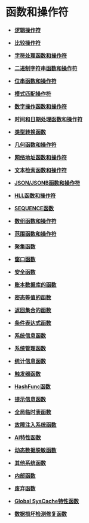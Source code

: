 # 函数和操作符<a name="ZH-CN_TOPIC_0289900013"></a>

-   **[逻辑操作符](逻辑操作符.md)**  

-   **[比较操作符](比较操作符.md)**  

-   **[字符处理函数和操作符](字符处理函数和操作符.md)**  

-   **[二进制字符串函数和操作符](二进制字符串函数和操作符.md)**  

-   **[位串函数和操作符](位串函数和操作符.md)**  

-   **[模式匹配操作符](模式匹配操作符.md)**  

-   **[数字操作函数和操作符](数字操作函数和操作符.md)**  

-   **[时间和日期处理函数和操作符](时间和日期处理函数和操作符.md)**  

-   **[类型转换函数](类型转换函数.md)**  

-   **[几何函数和操作符](几何函数和操作符.md)**  

-   **[网络地址函数和操作符](网络地址函数和操作符.md)**  

-   **[文本检索函数和操作符](文本检索函数和操作符.md)**  

-   **[JSON/JSONB函数和操作符](JSON-JSONB函数和操作符.md)**  

-   **[HLL函数和操作符](HLL函数和操作符.md)**  

-   **[SEQUENCE函数](SEQUENCE函数.md)**  

-   **[数组函数和操作符](数组函数和操作符.md)**  

-   **[范围函数和操作符](范围函数和操作符.md)**  

-   **[聚集函数](聚集函数.md)**  

-   **[窗口函数](窗口函数.md)**  

-   **[安全函数](安全函数.md)**  

-   **[账本数据库的函数](账本数据库的函数.md)**  

-   **[密态等值的函数](密态等值的函数.md)**  

-   **[返回集合的函数](返回集合的函数.md)**  

-   **[条件表达式函数](条件表达式函数.md)**  

-   **[系统信息函数](系统信息函数.md)**  

-   **[系统管理函数](系统管理函数.md)**  

-   **[统计信息函数](统计信息函数.md)**  

-   **[触发器函数](触发器函数.md)**  

-   **[HashFunc函数](HashFunc函数.md)**  

-   **[提示信息函数](提示信息函数.md)**  

-   **[全局临时表函数](全局临时表函数.md)**  

-   **[故障注入系统函数](故障注入系统函数.md)**  

-   **[AI特性函数](AI特性函数.md)**  

-   **[动态数据脱敏函数](动态数据脱敏函数.md)**  

-   **[其他系统函数](其他系统函数.md)**  

-   **[内部函数](内部函数.md)**  

-   **[废弃函数](废弃函数.md)**  

-   **[Global SysCache特性函数](Global-SysCache特性函数.md)**  

-   **[数据损坏检测修复函数](数据损坏检测修复函数.md)**  


